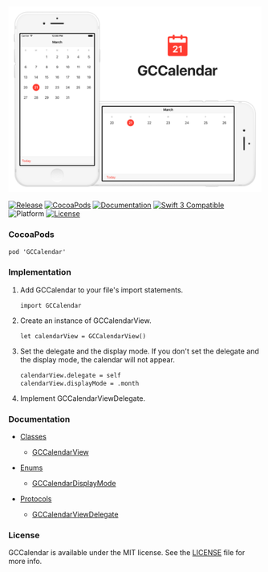![banner](Screenshots/Banner.png)

[![Release](https://img.shields.io/github/release/graycampbell/GCCalendar.svg)](https://github.com/graycampbell/GCCalendar/releases/latest)
[![CocoaPods](https://img.shields.io/cocoapods/v/GCCalendar.svg)](https://cocoapods.org/pods/GCCalendar)
[![Documentation](https://img.shields.io/cocoapods/metrics/doc-percent/GCCalendar.svg)](http://cocoadocs.org/docsets/GCCalendar)
[![Swift 3 Compatible](https://img.shields.io/badge/Swift_3-compatible-4BC51D.svg?style=flat)](https://developer.apple.com/swift)
![Platform](https://img.shields.io/cocoapods/p/GCCalendar.svg?style=flat)
[![License](https://img.shields.io/cocoapods/l/GCCalendar.svg)](https://github.com/graycampbell/GCCalendar/blob/master/LICENSE)

### CocoaPods

```
pod 'GCCalendar'
```

### Implementation

1. Add GCCalendar to your file's import statements.

    ```
    import GCCalendar
    ```

2. Create an instance of GCCalendarView.

    ```
    let calendarView = GCCalendarView()
    ```

3. Set the delegate and the display mode. If you don't set the delegate and the display mode, the calendar will not appear.

    ```
    calendarView.delegate = self
    calendarView.displayMode = .month
    ```

4. Implement GCCalendarViewDelegate.

### Documentation

- [Classes](http://cocoadocs.org/docsets/GCCalendar/2.0.1/Classes.html)
  - [GCCalendarView](http://cocoadocs.org/docsets/GCCalendar/2.0.1/Classes/GCCalendarView.html)

- [Enums](http://cocoadocs.org/docsets/GCCalendar/2.0.1/Enums.html)
  - [GCCalendarDisplayMode](http://cocoadocs.org/docsets/GCCalendar/2.0.1/Enums/GCCalendarDisplayMode.html)

- [Protocols](http://cocoadocs.org/docsets/GCCalendar/2.0.1/Protocols.html)
  - [GCCalendarViewDelegate](http://cocoadocs.org/docsets/GCCalendar/2.0.1/Protocols/GCCalendarViewDelegate.html)
  
### License

GCCalendar is available under the MIT license. See the [LICENSE](https://github.com/graycampbell/GCCalendar/blob/master/LICENSE) file for more info.
